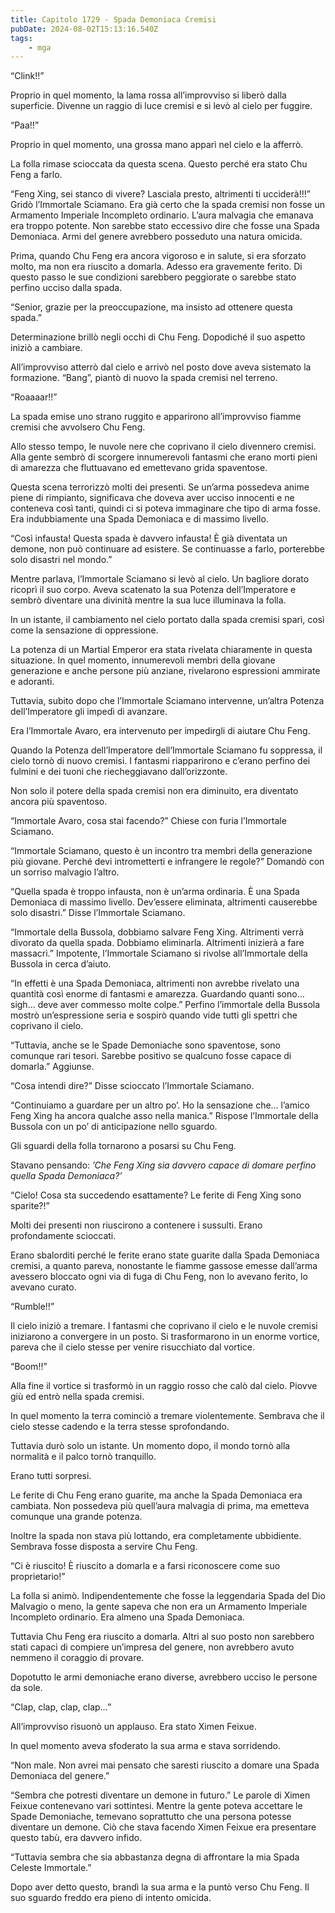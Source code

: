 ```yaml
---
title: Capitolo 1729 - Spada Demoniaca Cremisi
pubDate: 2024-08-02T15:13:16.540Z
tags:
    - mga
---
```



“Clink!!”


Proprio in quel momento, la lama rossa all’improvviso si liberò dalla superficie. Divenne un raggio di luce cremisi e si levò al cielo per fuggire.


“Paa!!”


Proprio in quel momento, una grossa mano apparì nel cielo e la afferrò.


La folla rimase scioccata da questa scena. Questo perché era stato Chu Feng a farlo.


“Feng Xing, sei stanco di vivere? Lasciala presto, altrimenti ti ucciderà!!!” Gridò l’Immortale Sciamano. Era già certo che la spada cremisi non fosse un Armamento Imperiale Incompleto ordinario. L’aura malvagia che emanava era troppo potente. Non sarebbe stato eccessivo dire che fosse una Spada Demoniaca. Armi del genere avrebbero posseduto una natura omicida.


Prima, quando Chu Feng era ancora vigoroso e in salute, si era sforzato molto, ma non era riuscito a domarla. Adesso era gravemente ferito. Di questo passo le sue condizioni sarebbero peggiorate o sarebbe stato perfino ucciso dalla spada.


“Senior, grazie per la preoccupazione, ma insisto ad ottenere questa spada.”


Determinazione brillò negli occhi di Chu Feng. Dopodiché il suo aspetto iniziò a cambiare.


All’improvviso atterrò dal cielo e arrivò nel posto dove aveva sistemato la formazione. “Bang”, piantò di nuovo la spada cremisi nel terreno.

“Roaaaar!!”


La spada emise uno strano ruggito e apparirono all’improvviso fiamme cremisi che avvolsero Chu Feng.


Allo stesso tempo, le nuvole nere che coprivano il cielo divennero cremisi. Alla gente sembrò di scorgere innumerevoli fantasmi che erano morti pieni di amarezza che fluttuavano ed emettevano grida spaventose.


Questa scena terrorizzò molti dei presenti. Se un’arma possedeva anime piene di rimpianto, significava che doveva aver ucciso innocenti e ne conteneva così tanti, quindi ci si poteva immaginare che tipo di arma fosse. Era indubbiamente una Spada Demoniaca e di massimo livello.

“Così infausta! Questa spada è davvero infausta! È già diventata un demone, non può continuare ad esistere. Se continuasse a farlo, porterebbe solo disastri nel mondo.”


Mentre parlava, l’Immortale Sciamano si levò al cielo. Un bagliore dorato ricoprì il suo corpo. Aveva scatenato la sua Potenza dell’Imperatore e sembrò diventare una divinità mentre la sua luce illuminava la folla.


In un istante, il cambiamento nel cielo portato dalla spada cremisi sparì, così come la sensazione di oppressione.


La potenza di un Martial Emperor era stata rivelata chiaramente in questa situazione. In quel momento, innumerevoli membri della giovane generazione e anche persone più anziane, rivelarono espressioni ammirate e adoranti.


Tuttavia, subito dopo che l’Immortale Sciamano intervenne, un’altra Potenza dell’Imperatore gli impedì di avanzare.


Era l’Immortale Avaro, era intervenuto per impedirgli di aiutare Chu Feng.


Quando la Potenza dell’Imperatore dell’Immortale Sciamano fu soppressa, il cielo tornò di nuovo cremisi. I fantasmi riapparirono e c’erano perfino dei fulmini e dei tuoni che riecheggiavano dall’orizzonte.


Non solo il potere della spada cremisi non era diminuito, era diventato ancora più spaventoso.


“Immortale Avaro, cosa stai facendo?” Chiese con furia l’Immortale Sciamano.


“Immortale Sciamano, questo è un incontro tra membri della generazione più giovane. Perché devi intrometterti e infrangere le regole?” Domandò con un sorriso malvagio l’altro.


“Quella spada è troppo infausta, non è un’arma ordinaria. È una Spada Demoniaca di massimo livello. Dev’essere eliminata, altrimenti causerebbe solo disastri.” Disse l’Immortale Sciamano.

“Immortale della Bussola, dobbiamo salvare Feng Xing. Altrimenti verrà divorato da quella spada. Dobbiamo eliminarla. Altrimenti inizierà a fare massacri.” Impotente, l’Immortale Sciamano si rivolse all’Immortale della Bussola in cerca d’aiuto.


“In effetti è una Spada Demoniaca, altrimenti non avrebbe rivelato una quantità così enorme di fantasmi e amarezza. Guardando quanti sono… sigh… deve aver commesso molte colpe.” Perfino l’immortale della Bussola mostrò un’espressione seria e sospirò quando vide tutti gli spettri che coprivano il cielo.


“Tuttavia, anche se le Spade Demoniache sono spaventose, sono comunque rari tesori. Sarebbe positivo se qualcuno fosse capace di domarla.” Aggiunse.


“Cosa intendi dire?” Disse scioccato l’Immortale Sciamano.


“Continuiamo a guardare per un altro po’. Ho la sensazione che… l’amico Feng Xing ha ancora qualche asso nella manica.” Rispose l’Immortale della Bussola con un po’ di anticipazione nello sguardo.


Gli sguardi della folla tornarono a posarsi su Chu Feng.


Stavano pensando: <em>’Che Feng Xing sia davvero capace di domare perfino quella Spada Demoniaca?’</em>


“Cielo! Cosa sta succedendo esattamente? Le ferite di Feng Xing sono sparite?!”


Molti dei presenti non riuscirono a contenere i sussulti. Erano profondamente scioccati.


Erano sbalorditi perché le ferite erano state guarite dalla Spada Demoniaca cremisi, a quanto pareva, nonostante le fiamme gassose emesse dall’arma avessero bloccato ogni via di fuga di Chu Feng, non lo avevano ferito, lo avevano curato.

“Rumble!!”


Il cielo iniziò a tremare. I fantasmi che coprivano il cielo e le nuvole cremisi iniziarono a convergere in un posto. Si trasformarono in un enorme vortice, pareva che il cielo stesse per venire risucchiato dal vortice.

“Boom!!”


Alla fine il vortice si trasformò in un raggio rosso che calò dal cielo. Piovve giù ed entrò nella spada cremisi.


In quel momento la terra cominciò a tremare violentemente. Sembrava che il cielo stesse cadendo e la terra stesse sprofondando.


Tuttavia durò solo un istante. Un momento dopo, il mondo tornò alla normalità e il palco tornò tranquillo.


Erano tutti sorpresi.


Le ferite di Chu Feng erano guarite, ma anche la Spada Demoniaca era cambiata. Non possedeva più quell’aura malvagia di prima, ma emetteva comunque una grande potenza.


Inoltre la spada non stava più lottando, era completamente ubbidiente. Sembrava fosse disposta a servire Chu Feng.

“Ci è riuscito! È riuscito a domarla e a farsi riconoscere come suo proprietario!”


La folla si animò. Indipendentemente che fosse la leggendaria Spada del Dio Malvagio o meno, la gente sapeva che non era un Armamento Imperiale Incompleto ordinario. Era almeno una Spada Demoniaca.


Tuttavia Chu Feng era riuscito a domarla. Altri al suo posto non sarebbero stati capaci di compiere un’impresa del genere, non avrebbero avuto nemmeno il coraggio di provare.


Dopotutto le armi demoniache erano diverse, avrebbero ucciso le persone da sole.


“Clap, clap, clap, clap…”


All’improvviso risuonò un applauso. Era stato Ximen Feixue.


In quel momento aveva sfoderato la sua arma e stava sorridendo.


“Non male. Non avrei mai pensato che saresti riuscito a domare una Spada Demoniaca del genere.”

“Sembra che potresti diventare un demone in futuro.” Le parole di Ximen Feixue contenevano vari sottintesi. Mentre la gente poteva accettare le Spade Demoniache, temevano soprattutto che una persona potesse diventare un demone. Ciò che stava facendo Ximen Feixue era presentare questo tabù, era davvero infido.


“Tuttavia sembra che sia abbastanza degna di affrontare la mia Spada Celeste Immortale.”


Dopo aver detto questo, brandì la sua arma e la puntò verso Chu Feng. Il suo sguardo freddo era pieno di intento omicida.



